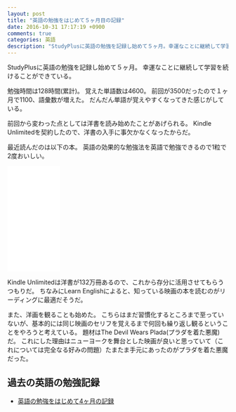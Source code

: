 ```yaml
---
layout: post
title: "英語の勉強をはじめて５ヶ月目の記録"
date: 2016-10-31 17:17:19 +0900
comments: true
categories: 英語
description: "StudyPlusに英語の勉強を記録し始めて５ヶ月。幸運なことに継続して学習を続けることができている。勉強時間は128時間(累計)。覚えた単語数は4600。前回が3500だったので１ヶ月で1100、語彙数が増えた。だんだん単語が覚えやすくなってきた感じがしている。"
---
```


StudyPlusに英語の勉強を記録し始めて５ヶ月。
幸運なことに継続して学習を続けることができている。

勉強時間は128時間(累計)。
覚えた単語数は4600。
前回が3500だったので１ヶ月で1100、語彙数が増えた。
だんだん単語が覚えやすくなってきた感じがしている。

前回から変わった点としては洋書を読み始めたことがあげられる。
Kindle Unlimitedを契約したので、洋書の入手に事欠かなくなったからだ。

最近読んだのは以下の本。
英語の効果的な勉強法を英語で勉強できるので1粒で2度おいしい。

<iframe style="width:120px;height:240px;" marginwidth="0" marginheight="0" scrolling="no" frameborder="0" src="//rcm-fe.amazon-adsystem.com/e/cm?lt1=_blank&bc1=000000&IS2=1&bg1=FFFFFF&fc1=000000&lc1=0000FF&t=syoyama-22&o=9&p=8&l=as4&m=amazon&f=ifr&ref=as_ss_li_til&asins=B00WGZ38EC&linkId=4a85af93a9eabd53705c3c8a4d7c1305"></iframe>

Kindle Unlimitedは洋書が132万冊あるので、これから存分に活用させてもらうつもりだ。
ちなみにLearn Englishによると、知っている映画の本を読むのがリーディングに最適だそうだ。

また、洋画を観ることも始めた。
こちらはまだ習慣化するところまで至っていないが、基本的には同じ映画のセリフを覚えるまで何回も繰り返し観るということをやろうと考えている。
題材はThe Devil Wears Plada(プラダを着た悪魔)だ。
これにした理由はニューヨークを舞台とした映画が良いと思っていて（これについては完全なる好みの問題）たまたま手元にあったのがプラダを着た悪魔だった。

## 過去の英語の勉強記録

* [英語の勉強をはじめて4ヶ月の記録](http://localhost:4000/blog/2016/09/12/study-english-four-month/)
